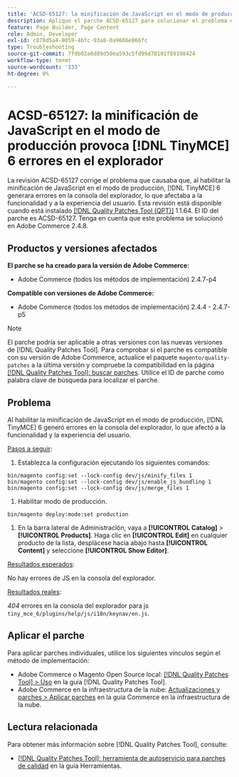 ```yaml
---
title: 'ACSD-65127: la minificación de JavaScript en el modo de producción provoca  [!DNL TinyMCE] 6 errores en el explorador'
description: Aplique el parche ACSD-65127 para solucionar el problema de Adobe Commerce donde al habilitar la minificación de JavaScript en el modo de producción  [!DNL TinyMCE] 6 generó errores en la consola del explorador, afectando la funcionalidad y la experiencia del usuario.
feature: Page Builder, Page Content
role: Admin, Developer
exl-id: c878d5a4-8059-4bfc-93a8-0a9606e866fc
type: Troubleshooting
source-git-commit: 7fdb02a6d89d50ea593c5fd99d78101f89198424
workflow-type: tm+mt
source-wordcount: '333'
ht-degree: 0%

---
```


# ACSD-65127: la minificación de JavaScript en el modo de producción provoca [!DNL TinyMCE] 6 errores en el explorador

La revisión ACSD-65127 corrige el problema que causaba que, al habilitar la minificación de JavaScript en el modo de producción, [!DNL TinyMCE] 6 generara errores en la consola del explorador, lo que afectaba a la funcionalidad y a la experiencia del usuario. Esta revisión está disponible cuando está instalado [[!DNL Quality Patches Tool (QPT)]](/help/tools/quality-patches-tool/quality-patches-tool-to-self-serve-quality-patches.md) 1.1.64. El ID del parche es ACSD-65127. Tenga en cuenta que este problema se solucionó en Adobe Commerce 2.4.8.

## Productos y versiones afectados

**El parche se ha creado para la versión de Adobe Commerce:**

* Adobe Commerce (todos los métodos de implementación) 2.4.7-p4

**Compatible con versiones de Adobe Commerce:**

* Adobe Commerce (todos los métodos de implementación) 2.4.4 - 2.4.7-p5

>[!NOTE]
>
>El parche podría ser aplicable a otras versiones con las nuevas versiones de [!DNL Quality Patches Tool]. Para comprobar si el parche es compatible con su versión de Adobe Commerce, actualice el paquete `magento/quality-patches` a la última versión y compruebe la compatibilidad en la página [[!DNL Quality Patches Tool]: buscar parches](https://experienceleague.adobe.com/tools/commerce-quality-patches/index.html). Utilice el ID de parche como palabra clave de búsqueda para localizar el parche.

## Problema

Al habilitar la minificación de JavaScript en el modo de producción, [!DNL TinyMCE] 6 generó errores en la consola del explorador, lo que afectó a la funcionalidad y la experiencia del usuario.

<u>Pasos a seguir</u>:

1. Establezca la configuración ejecutando los siguientes comandos:

```
bin/magento config:set --lock-config dev/js/minify_files 1
bin/magento config:set --lock-config dev/js/enable_js_bundling 1
bin/magento config:set --lock-config dev/js/merge_files 1
```

1. Habilitar modo de producción.

```
bin/magento deploy:mode:set production
```

1. En la barra lateral de Administración, vaya a **[!UICONTROL Catalog]** > **[!UICONTROL Products]**. Haga clic en **[!UICONTROL Edit]** en cualquier producto de la lista, desplácese hacia abajo hasta **[!UICONTROL Content]** y seleccione **[!UICONTROL Show Editor]**.

<u>Resultados esperados</u>:

No hay errores de JS en la consola del explorador.

<u>Resultados reales</u>:

*404* errores en la consola del explorador para js `tiny_mce_6/plugins/help/js/i18n/keynav/en.js`.

## Aplicar el parche

Para aplicar parches individuales, utilice los siguientes vínculos según el método de implementación:

* Adobe Commerce o Magento Open Source local: [[!DNL Quality Patches Tool] > Uso](/help/tools/quality-patches-tool/usage.md) en la guía [!DNL Quality Patches Tool].
* Adobe Commerce en la infraestructura de la nube: [Actualizaciones y parches > Aplicar parches](https://experienceleague.adobe.com/en/docs/commerce-on-cloud/user-guide/develop/upgrade/apply-patches) en la guía Commerce en la infraestructura de la nube.

## Lectura relacionada

Para obtener más información sobre [!DNL Quality Patches Tool], consulte:

* [[!DNL Quality Patches Tool]: herramienta de autoservicio para parches de calidad](/help/tools/quality-patches-tool/quality-patches-tool-to-self-serve-quality-patches.md) en la guía Herramientas.
